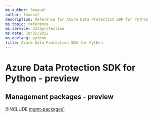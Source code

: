 ```yaml
---
ms.author: lmazuel
author: lmazuel
description: Reference for Azure Data Protection SDK for Python
ms.topic: reference
ms.service: dataprotection
ms.data: 10/31/2022
ms.devlang: python
title: Azure Data Protection SDK for Python
---
```

# Azure Data Protection SDK for Python - preview

## Management packages - preview
[!INCLUDE [mgmt-packages](data-protection-mgmt-index.md)]